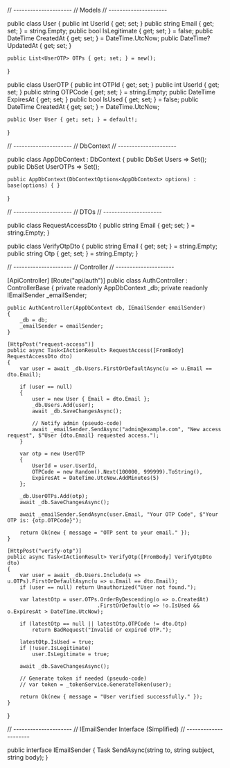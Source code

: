 // ---------------------
// Models
// ---------------------

public class User
{
    public int UserId { get; set; }
    public string Email { get; set; } = string.Empty;
    public bool IsLegitimate { get; set; } = false;
    public DateTime CreatedAt { get; set; } = DateTime.UtcNow;
    public DateTime? UpdatedAt { get; set; }

    public List<UserOTP> OTPs { get; set; } = new();
}

public class UserOTP
{
    public int OTPId { get; set; }
    public int UserId { get; set; }
    public string OTPCode { get; set; } = string.Empty;
    public DateTime ExpiresAt { get; set; }
    public bool IsUsed { get; set; } = false;
    public DateTime CreatedAt { get; set; } = DateTime.UtcNow;

    public User User { get; set; } = default!;
}

// ---------------------
// DbContext
// ---------------------

public class AppDbContext : DbContext
{
    public DbSet<User> Users => Set<User>();
    public DbSet<UserOTP> UserOTPs => Set<UserOTP>();

    public AppDbContext(DbContextOptions<AppDbContext> options) : base(options) { }
}

// ---------------------
// DTOs
// ---------------------

public class RequestAccessDto
{
    public string Email { get; set; } = string.Empty;
}

public class VerifyOtpDto
{
    public string Email { get; set; } = string.Empty;
    public string Otp { get; set; } = string.Empty;
}

// ---------------------
// Controller
// ---------------------

[ApiController]
[Route("api/auth")]
public class AuthController : ControllerBase
{
    private readonly AppDbContext _db;
    private readonly IEmailSender _emailSender;

    public AuthController(AppDbContext db, IEmailSender emailSender)
    {
        _db = db;
        _emailSender = emailSender;
    }

    [HttpPost("request-access")]
    public async Task<IActionResult> RequestAccess([FromBody] RequestAccessDto dto)
    {
        var user = await _db.Users.FirstOrDefaultAsync(u => u.Email == dto.Email);

        if (user == null)
        {
            user = new User { Email = dto.Email };
            _db.Users.Add(user);
            await _db.SaveChangesAsync();

            // Notify admin (pseudo-code)
            await _emailSender.SendAsync("admin@example.com", "New access request", $"User {dto.Email} requested access.");
        }

        var otp = new UserOTP
        {
            UserId = user.UserId,
            OTPCode = new Random().Next(100000, 999999).ToString(),
            ExpiresAt = DateTime.UtcNow.AddMinutes(5)
        };

        _db.UserOTPs.Add(otp);
        await _db.SaveChangesAsync();

        await _emailSender.SendAsync(user.Email, "Your OTP Code", $"Your OTP is: {otp.OTPCode}");

        return Ok(new { message = "OTP sent to your email." });
    }

    [HttpPost("verify-otp")]
    public async Task<IActionResult> VerifyOtp([FromBody] VerifyOtpDto dto)
    {
        var user = await _db.Users.Include(u => u.OTPs).FirstOrDefaultAsync(u => u.Email == dto.Email);
        if (user == null) return Unauthorized("User not found.");

        var latestOtp = user.OTPs.OrderByDescending(o => o.CreatedAt)
                                 .FirstOrDefault(o => !o.IsUsed && o.ExpiresAt > DateTime.UtcNow);

        if (latestOtp == null || latestOtp.OTPCode != dto.Otp)
            return BadRequest("Invalid or expired OTP.");

        latestOtp.IsUsed = true;
        if (!user.IsLegitimate)
            user.IsLegitimate = true;

        await _db.SaveChangesAsync();

        // Generate token if needed (pseudo-code)
        // var token = _tokenService.GenerateToken(user);

        return Ok(new { message = "User verified successfully." });
    }
}

// ---------------------
// IEmailSender Interface (Simplified)
// ---------------------

public interface IEmailSender
{
    Task SendAsync(string to, string subject, string body);
}
